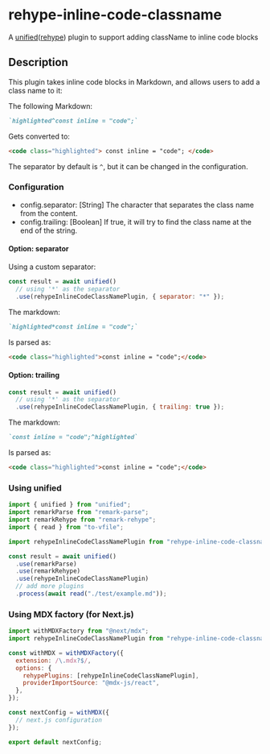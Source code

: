 # rehype-inline-code-classname

A [unified](http://unifiedjs.com/explore/package/unified/)([rehype](http://unifiedjs.com/explore/project/rehypejs/rehype/)) plugin to support adding className to inline code blocks

## Description

This plugin takes inline code blocks in Markdown, and allows users to add a class name to it:

The following Markdown:

```md
`highlighted^const inline = "code";`
```

Gets converted to:

```html
<code class="highlighted"> const inline = "code"; </code>
```

The separator by default is `^`, but it can be changed in the configuration.

### Configuration

- config.separator: [String] The character that separates the class name from the content.
- config.trailing: [Boolean] If true, it will try to find the class name at the end of the string.

#### Option: separator

Using a custom separator:

```js
const result = await unified()
  // using '*' as the separator
  .use(rehypeInlineCodeClassNamePlugin, { separator: "*" });
```

The markdown:

```md
`highlighted*const inline = "code";`
```

Is parsed as:

```html
<code class="highlighted">const inline = "code";</code>
```

#### Option: trailing

```js
const result = await unified()
  // using '*' as the separator
  .use(rehypeInlineCodeClassNamePlugin, { trailing: true });
```

The markdown:

```md
`const inline = "code";^highlighted`
```

Is parsed as:

```html
<code class="highlighted">const inline = "code";</code>
```

### Using unified

```js
import { unified } from "unified";
import remarkParse from "remark-parse";
import remarkRehype from "remark-rehype";
import { read } from "to-vfile";

import rehypeInlineCodeClassNamePlugin from "rehype-inline-code-classname";

const result = await unified()
  .use(remarkParse)
  .use(remarkRehype)
  .use(rehypeInlineCodeClassNamePlugin)
  // add more plugins
  .process(await read("./test/example.md"));
```

### Using MDX factory (for Next.js)

```js
import withMDXFactory from "@next/mdx";
import rehypeInlineCodeClassNamePlugin from "rehype-inline-code-classname";

const withMDX = withMDXFactory({
  extension: /\.mdx?$/,
  options: {
    rehypePlugins: [rehypeInlineCodeClassNamePlugin],
    providerImportSource: "@mdx-js/react",
  },
});

const nextConfig = withMDX({
  // next.js configuration
});

export default nextConfig;
```
